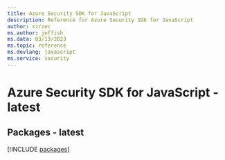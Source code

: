 ```yaml
---
title: Azure Security SDK for JavaScript
description: Reference for Azure Security SDK for JavaScript
author: xirzec
ms.author: jeffish
ms.data: 03/13/2023
ms.topic: reference
ms.devlang: javascript
ms.service: security
---
```

# Azure Security SDK for JavaScript - latest
## Packages - latest
[!INCLUDE [packages](security-index.md)]